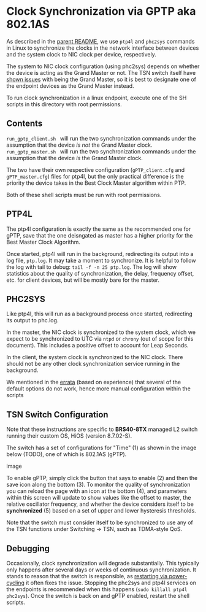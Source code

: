 # Clock Synchronization via GPTP aka 802.1AS

As described in the [parent README](../README.md), we use ```ptp4l``` and ```phc2sys``` commands in Linux to synchronize the clocks in the network interface between devices and the system clock to NIC clock per device, respectively.

The system to NIC clock configuration (using phc2sys) depends on whether the device is acting as the Grand Master or not. The TSN switch itself have [shown issues](../../info_and_errata.md#errata) with being the Grand Master, so it is best to designate one of the endpoint devices as the Grand Master instead.

To run clock synchronization in a linux endpoint, execute one of the SH scripts in this directory with root permissions.

## Contents

```run_gptp_client.sh ``` will run the two synchronization commands under the assumption that the device *is not* the Grand Master clock.
```run_gptp_master.sh ``` will run the two synchronization commands under the assumption that the device *is* the Grand Master clock.

The two have their own respective configuration (```gPTP_client.cfg``` and ```gPTP_master.cfg```) files for ptp4l, but the only practical difference is the priority the device takes in the Best Clock Master algorithm within PTP.

Both of these shell scripts must be run with root permissions.

## PTP4L

The ptp4l configuration is exactly the same as the recommended one for gPTP, save that the one deisngated as master has a higher priority for the Best Master Clock Algorithm.

Once started, ptp4l will run in the background, redirecting its output into a log file, ```ptp.log```. It may take a moment to synchronize. It is helpful to follow the log with tail to debug: ```tail -f -n 25 ptp.log```. The log will show statistics about the quality of synchronization, the delay, frequency offset, etc. for client devices, but will be mostly bare for the master.

## PHC2SYS

Like ptp4l, this will run as a background process once started, redirecting its output to phc.log.

In the master, the NIC clock is synchronized to the system clock, which we expect to be synchronized to UTC via ```ntpd``` or ```chrony``` (out of scope for this document). This includes a positive offset to account for Leap Seconds.

In the client, the system clock is synchronized to the NIC clock. There should not be any other clock synchronization service running in the background.

We mentioned in the [errata](../../info_and_errata.md#errata) (based on experience) that several of the default options do not work, hence more manual configuration within the scripts

## TSN Switch Configuration

Note that these instructions are specific to **BRS40-8TX** managed L2 switch running their custom OS, HiOS (version 8.7.02-S).

The switch has a set of configurations for "Time" (1) as shown in the image below (TODO), one of which is 802.1AS (gPTP).

<TODO> image

To enable gPTP, simply click the button that says to enable (2) and then the save icon along the bottom (3). To monitor the quality of synchronization you can reload the page with an icon at the bottom (4), and parameters within this screen will update to show values like the offset to master, the relative oscillator frequency, and whether the device considers itself to be **synchronized** (5) based on a set of upper and lower hysteresis thresholds.

Note that the switch must consider itself to be synchronized to use any of the TSN functions under Switching -> TSN, such as TDMA-style QoS.

## Debugging

Occasionally, clock synchronization will degrade substantially. This typically only happens after several days or weeks of continuous synchronization. It stands to reason that the switch is responsible, as [restarting via power-cycling](../info_and_errata.md#errata) it often fixes the issue. Stopping the phc2sys and ptp4l services on the endpoints is recommended when this happens (```sudo killall ptp4l phc2sys```). Once the switch is back on and gPTP enabled, restart the shell scripts.
